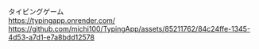 タイピングゲーム\
https://typingapp.onrender.com/
https://github.com/michi100/TypingApp/assets/85211762/84c24ffe-1345-4d53-a7d1-e7a8bdd12578
